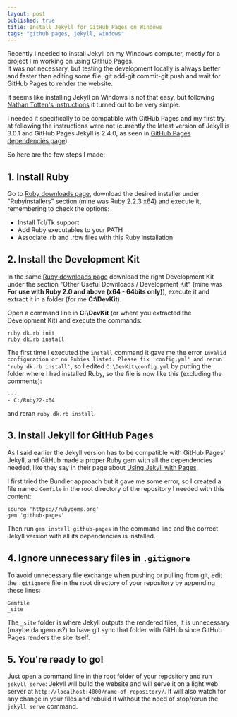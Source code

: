 ```yaml
---
layout: post
published: true
title: Install Jekyll for GitHub Pages on Windows
tags: "github pages, jekyll, windows"
---
```




Recently I needed to install Jekyll on my Windows computer, mostly for a project I'm working on using GitHub Pages.  
It was not necessary, but testing the development locally is always better and faster than editing some file, git add-git commit-git push and wait for GitHub Pages to render the website.

It seems like installing Jekyll on Windows is not that easy, but following [Nathan Totten's instructions](https://ntotten.com/2012/03/02/github-pages-with-jekyll-local-development-on-windows/) it turned out to be very simple.

I needed it specifically to be compatible with GitHub Pages and my first try at following the instructions were not (currently the latest version of Jekyll is 3.0.1 and GitHub Pages Jekyll is 2.4.0, as seen in [GitHub Pages dependencies page](https://pages.github.com/versions/)).

So here are the few steps I made:


## 1. Install Ruby

Go to [Ruby downloads page](http://rubyinstaller.org/downloads/), download the desired installer under "Rubyinstallers" section (mine was Ruby 2.2.3 x64) and execute it, remembering to check the options: 

* Install Tcl/Tk support
* Add Ruby executables to your PATH
* Associate .rb and .rbw files with this Ruby installation


## 2. Install the Development Kit

In the same [Ruby downloads page](http://rubyinstaller.org/downloads/) download the right Development Kit under the section "Other Useful Downloads / Development Kit" (mine was **For use with Ruby 2.0 and above (x64 - 64bits only)**), execute it and extract it in a folder (for me **C:\DevKit**).

Open a command line in **C:\DevKit** (or where you extracted the Development Kit) and execute the commands:

```
ruby dk.rb init
ruby dk.rb install
```
  
The first time I executed the `install` command it gave me the error `Invalid configuration or no Rubies listed. Please fix 'config.yml' and rerun 'ruby dk.rb install'`, so I edited `C:\DevKit\config.yml` by putting the folder where I had installed Ruby, so the file is now like this (excluding the comments):

```
---
- C:/Ruby22-x64
```

and reran `ruby dk.rb install`.


## 3. Install Jekyll for GitHub Pages

As I said earlier the Jekyll version has to be compatible with GitHub Pages' Jekyll, and GitHub made a proper Ruby gem with all the dependencies needed, like they say in their page about [Using Jekyll with Pages](https://help.github.com/articles/using-jekyll-with-pages/).

I first tried the Bundler approach but it gave me some error, so I created a file named `Gemfile` in the root directory of the repository I needed with this content:

```
source 'https://rubygems.org'
gem 'github-pages'
```

Then run `gem install github-pages` in the command line and the correct Jekyll version with all its dependencies is installed.


## 4. Ignore unnecessary files in `.gitignore`

To avoid unnecessary file exchange when pushing or pulling from git, edit the `.gitignore` file in the root directory of your repository by appending these lines:

```
Gemfile
_site
```

The `_site` folder is where Jekyll outputs the rendered files, it is unnecessary (maybe dangerous?) to have git sync that folder with GitHub since GitHub Pages renders the site itself.


## 5. You're ready to go!

Just open a command line in the root folder of your repository and run `jekyll serve`: Jekyll will build the website and will serve it on a light web server at `http://localhost:4000/name-of-repository/`. It will also watch for any change in your files and rebuild it without the need of stop/rerun the `jekyll serve` command.
